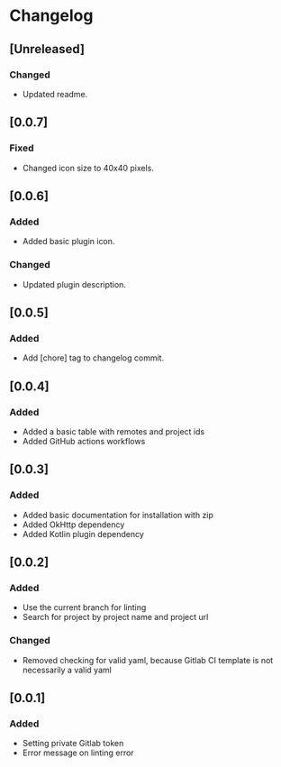 # Changelog

## [Unreleased]
### Changed
- Updated readme.

## [0.0.7]
### Fixed
- Changed icon size to 40x40 pixels.

## [0.0.6]
### Added
- Added basic plugin icon.

### Changed
- Updated plugin description.

## [0.0.5]
### Added
- Add [chore] tag to changelog commit.

## [0.0.4]
### Added
- Added a basic table with remotes and project ids
- Added GitHub actions workflows

## [0.0.3]
### Added
- Added basic documentation for installation with zip
- Added OkHttp dependency
- Added Kotlin plugin dependency

## [0.0.2]
### Added
- Use the current branch for linting
- Search for project by project name and project url

### Changed
- Removed checking for valid yaml, because Gitlab CI template is not necessarily a valid yaml

## [0.0.1]
### Added
- Setting private Gitlab token
- Error message on linting error
